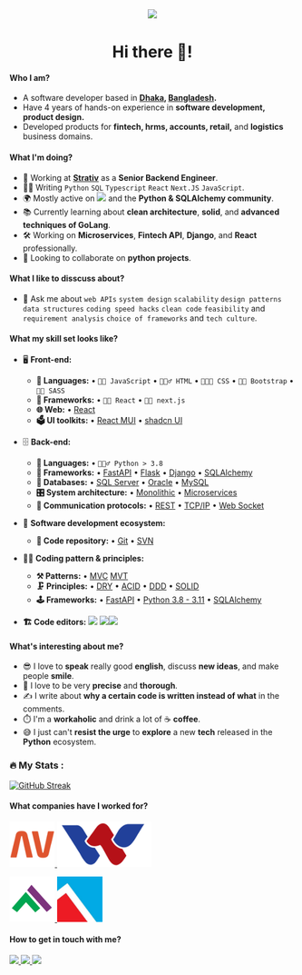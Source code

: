 <div id="header" align="center">
  <img src="https://media.giphy.com/media/M9gbBd9nbDrOTu1Mqx/giphy.gif" width="100"/>
  <div align="center">
    <h1>Hi there 👋! </h1>
  </div>
</div>

#### Who I am?
- A software developer based in **[Dhaka](https://en.wikipedia.org/wiki/Dhaka), [Bangladesh](https://en.wikipedia.org/wiki/Bangladesh).** 
- Have 4 years of hands-on experience in **software development, product design.**
- Developed products for **fintech, hrms, accounts, retail,** and **logistics** business domains.

#### What I'm doing?
- 🏢 Working at **[Strativ](https://strativ.se/en)** as a **Senior Backend Engineer**.
- 👨‍💻 Writing `Python` `SQL` `Typescript` `React` `Next.JS` `JavaScript`.
- 🌍 Mostly active on <a href="https://www.linkedin.com/in/jiaulislam"><img src="https://cdn-icons-png.flaticon.com/512/174/174857.png" height=20></a> and the **Python & SQLAlchemy community**.
- 📚 Currently learning about **clean architecture**, **solid**, and **advanced techniques of GoLang**.
- 🛠️ Working on **Microservices**, **Fintech API**, **Django**, and **React** professionally.
- 👯 Looking to collaborate on **python projects**.

#### What I like to disscuss about? 
- 💬 Ask me about `web APIs` `system design` `scalability` `design patterns` `data structures` `coding speed hacks` `clean code` `feasibility` and `requirement analysis` `choice of frameworks` and `tech culture`.

#### What my skill set looks like?
- 🖥 **Front-end:** 
  - **📜 Languages:** • `👨‍🔧 JavaScript` • `🧚🏻‍♂️ HTML` • `👨🏻‍🎨 CSS` • `👨‍🔧 Bootstrap` • `👨‍🏭 SASS`
  - **🔬 Frameworks:**  • `🧙🏻 React` • `🧙🏻 next.js` 
  - **🌐 Web:** • [React](https://reactjs.org/)
  - **🗳 UI toolkits:** • [React MUI](https://mui.com/) • [shadcn UI](https://ui.shadcn.com/)
- 🗄️ **Back-end:**
  - **📜 Languages:** • `🧙🏻‍♂️ Python > 3.8`
  - **🔭 Frameworks:** • [FastAPI](https://fastapi.tiangolo.com/) • [Flask](https://flask.palletsprojects.com/en/2.2.x/) • [Django](https://www.djangoproject.com/) • [SQLAlchemy](https://www.sqlalchemy.org/)
  - **💾 Databases:** • [SQL Server](https://www.microsoft.com/en-us/sql-server/sql-server-2019) • [Oracle](https://www.oracle.com/) • [MySQL](https://www.mysql.com/)
  - **🎛 System architecture:** • [Monolithic](https://microservices.io/patterns/monolithic.html) • [Microservices](https://microservices.io/patterns/microservices.html)
  - **🔌 Communication protocols:** • [REST](https://docs.microsoft.com/en-us/azure/architecture/best-practices/api-design) • [TCP/IP](https://www.techtarget.com/searchnetworking/definition/TCP-IP) • [Web Socket](https://developer.mozilla.org/en-US/docs/Web/API/WebSockets_API)
- 🎡 **Software development ecosystem:**
  - **📁 Code repository:** • [Git](https://git-scm.com/) • [SVN](https://subversion.apache.org/) 
- 🧙‍♂️ **Coding pattern & principles:**
  - **⚒ Patterns:** • [MVC](https://en.wikipedia.org/wiki/Model%E2%80%93view%E2%80%93controller)  [MVT](https://www.geeksforgeeks.org/difference-between-mvc-and-mvt-design-patterns/) 
  - **🗜 Principles:** • [DRY](https://en.wikipedia.org/wiki/Don%27t_repeat_yourself#:~:text=%22Don%27t%20repeat%20yourself%22,data%20normalization%20to%20avoid%20redundancy.) • [ACID](https://en.wikipedia.org/wiki/ACID) • [DDD](https://en.wikipedia.org/wiki/Domain-driven_design) • [SOLID](https://www.digitalocean.com/community/conceptual_articles/s-o-l-i-d-the-first-five-principles-of-object-oriented-design)
  - **🕹 Frameworks:** • [FastAPI](https://fastapi.tiangolo.com/) • [Python 3.8 - 3.11](https://www.python.org/) • [SQLAlchemy](https://www.sqlalchemy.org/)
  
- **🏗️ Code editors:**
<a href="https://visualstudio.microsoft.com/"><img src="https://1000logos.net/wp-content/uploads/2020/08/Visual-Studio-Logo.png" height=25></a> <a href="https://code.visualstudio.com/"><img src="https://seeklogo.com/images/V/visual-studio-code-logo-449D71944F-seeklogo.com.png" height=25></a><a href="https://notepad-plus-plus.org/"><img src="https://notepad-plus-plus.org/images/logo.svg" height=25></a>
  
#### What's interesting about me?  
  - 😎 I love to **speak** really good **english**, discuss **new ideas**, and make people **smile**.
  - 🧐 I love to be very **precise** and **thorough**.
  - ✍️ I write about **why a certain code is written instead of what** in the comments.
  - ⏱️ I'm a **workaholic** and drink a lot of ☕ **coffee**.
  - 😅 I just can't **resist the urge** to **explore** a new **tech** released in the **Python** ecosystem.
<!--Github Stats-->

### :fire: My Stats :
[![GitHub Streak](http://github-readme-streak-stats.herokuapp.com?user=jiaulislam&theme=dark&hide_border=true)](https://git.io/streak-stats)

#### What companies have I worked for?
<p left="center">
  <a href="https://strativ.se/en" target="_blank">
    <img src="./strativ.png" alt="wdtil" height=80 width=80 />
  </a>
  <a href="https://waltondigitech.com/" target="_blank">
    <img src="./walton.png" alt="wdtil" height=80/>
  </a>
</p>
<p>
  <a href="https://www.pragatilife.com/" target="_blank">
    <img src="./pragati.png" height=80 width=80>
  </a>
  <a href="http://www.steponegroup.com/" target="_blank">
    <img src="./utsp.jpeg" height=80 width=80> 
  </a>
</p>

#### How to get in touch with me?
<p left="center">
<a href="https://www.linkedin.com/in/jiaulislam">
  <img src="https://img.shields.io/badge/linkedin-%230077B5.svg?&style=for-the-badge&logo=linkedin&logoColor=white" height=25>
</a> 
<a href="https://www.facebook.com/ict.bd.jiaulislam/">
  <img src="https://img.shields.io/badge/Facebook-1877F2?style=for-the-badge&logo=facebook&logoColor=white" height=25>
</a>
<a href="mailto:jiaulislam.ict.bd@gmail.com">
  <img src="https://img.shields.io/badge/Gmail-D14836?style=for-the-badge&logo=gmail&logoColor=white" height=25>
</a>
</p>

